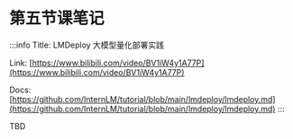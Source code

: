 # 第五节课笔记

:::info
Title: LMDeploy 大模型量化部署实践

Link: [https://www.bilibili.com/video/BV1iW4y1A77P](https://www.bilibili.com/video/BV1iW4y1A77P)

Docs: [https://github.com/InternLM/tutorial/blob/main/lmdeploy/lmdeploy.md](https://github.com/InternLM/tutorial/blob/main/lmdeploy/lmdeploy.md)
:::

TBD
